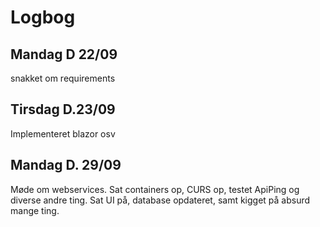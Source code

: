 # Logbog

## Mandag D 22/09

snakket om requirements

## Tirsdag D.23/09

Implementeret blazor osv

## Mandag D. 29/09

Møde om webservices.
Sat containers op, CURS op, testet ApiPing og diverse andre ting.
Sat UI på, database opdateret, samt kigget på absurd mange ting.
